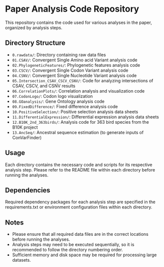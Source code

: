 # Paper Analysis Code Repository

This repository contains the code used for various analyses in the paper, organized by analysis steps.

## Directory Structure

- `0.rawdata/`: Directory containing raw data files
- `01.CSAV/`: Convergent Single Amino acid Variant analysis code
- `02.PhylogeneticFeatures/`: Phylogenetic features analysis code
- `03.CSCV/`: Convergent Single Codon Variant analysis code
- `04.CSNV/`: Convergent Single Nucleotide Variant analysis code
- `05.Intersection_CSAV_CSCV_CSNV/`: Code for analyzing intersections of CSAV, CSCV, and CSNV results
- `06.CorrelationPlots/`: Correlation analysis and visualization code
- `07.CodonLogo/`: Codon logo visualization
- `08.GOanalysis/`: Gene Ontology analysis code
- `09.FixedDifference/`: Fixed difference analysis code
- `10.PositiveSelection/`: Positive selection analysis data sheets
- `11.DifferentialExpression/`: Differential expression analysis data sheets
- `12.B10K_2nd_363birds/`: Analysis code for 363 bird species from the B10K project
- `13.AncSeq/`: Ancestral sequence estimation (to generate inputs of ConVarFinder)

## Usage

Each directory contains the necessary code and scripts for its respective analysis step. Please refer to the README file within each directory before running the analyses.

## Dependencies

Required dependency packages for each analysis step are specified in the requirements.txt or environment configuration files within each directory.

## Notes

- Please ensure that all required data files are in the correct locations before running the analyses.
- Analysis steps may need to be executed sequentially, so it is recommended to follow the directory numbering order.
- Sufficient memory and disk space may be required for processing large datasets. 
